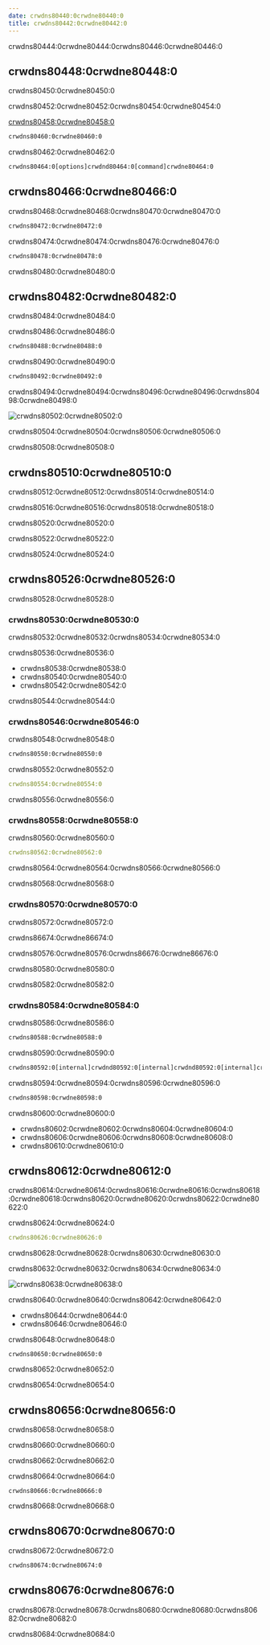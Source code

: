 ```yaml
---
date: crwdns80440:0crwdne80440:0
title: crwdns80442:0crwdne80442:0
---
```


crwdns80444:0crwdne80444:0crwdns80446:0crwdne80446:0

<!-- more -->

<!-- md Header-Newbe-Claptrap.md -->

## crwdns80448:0crwdne80448:0

crwdns80450:0crwdne80450:0

crwdns80452:0crwdne80452:0crwdns80454:0crwdne80454:0

[crwdns80458:0crwdne80458:0](crwdns80456:0crwdne80456:0)

```bash
crwdns80460:0crwdne80460:0
```

crwdns80462:0crwdne80462:0

```bash
crwdns80464:0[options]crwdnd80464:0[command]crwdne80464:0
```

## crwdns80466:0crwdne80466:0

crwdns80468:0crwdne80468:0crwdns80470:0crwdne80470:0

```bash
crwdns80472:0crwdne80472:0
```

crwdns80474:0crwdne80474:0crwdns80476:0crwdne80476:0

```bash
crwdns80478:0crwdne80478:0
```

crwdns80480:0crwdne80480:0

## crwdns80482:0crwdne80482:0

crwdns80484:0crwdne80484:0

crwdns80486:0crwdne80486:0

```bash
crwdns80488:0crwdne80488:0
```

crwdns80490:0crwdne80490:0

```bash
crwdns80492:0crwdne80492:0
```

crwdns80494:0crwdne80494:0crwdns80496:0crwdne80496:0crwdns80498:0crwdne80498:0

![crwdns80502:0crwdne80502:0](crwdns80500:0crwdne80500:0)

crwdns80504:0crwdne80504:0crwdns80506:0crwdne80506:0

crwdns80508:0crwdne80508:0

## crwdns80510:0crwdne80510:0

crwdns80512:0crwdne80512:0crwdns80514:0crwdne80514:0

crwdns80516:0crwdne80516:0crwdns80518:0crwdne80518:0

crwdns80520:0crwdne80520:0

crwdns80522:0crwdne80522:0

crwdns80524:0crwdne80524:0

## crwdns80526:0crwdne80526:0

crwdns80528:0crwdne80528:0

### crwdns80530:0crwdne80530:0

crwdns80532:0crwdne80532:0crwdns80534:0crwdne80534:0

crwdns80536:0crwdne80536:0

- crwdns80538:0crwdne80538:0
- crwdns80540:0crwdne80540:0
- crwdns80542:0crwdne80542:0

crwdns80544:0crwdne80544:0

### crwdns80546:0crwdne80546:0

crwdns80548:0crwdne80548:0

```bash
crwdns80550:0crwdne80550:0
```

crwdns80552:0crwdne80552:0

```yml
crwdns80554:0crwdne80554:0
```

crwdns80556:0crwdne80556:0

### crwdns80558:0crwdne80558:0

crwdns80560:0crwdne80560:0

```yml
crwdns80562:0crwdne80562:0
```

crwdns80564:0crwdne80564:0crwdns80566:0crwdne80566:0

crwdns80568:0crwdne80568:0

### crwdns80570:0crwdne80570:0

crwdns80572:0crwdne80572:0

crwdns86674:0crwdne86674:0

crwdns80576:0crwdne80576:0crwdns86676:0crwdne86676:0

crwdns80580:0crwdne80580:0

crwdns80582:0crwdne80582:0

### crwdns80584:0crwdne80584:0

crwdns80586:0crwdne80586:0

```bash
crwdns80588:0crwdne80588:0
```

crwdns80590:0crwdne80590:0

```bash
crwdns80592:0[internal]crwdnd80592:0[internal]crwdnd80592:0[internal]crwdnd80592:0[internal]crwdne80592:0
```

crwdns80594:0crwdne80594:0crwdns80596:0crwdne80596:0

```bash
crwdns80598:0crwdne80598:0
```

crwdns80600:0crwdne80600:0

- crwdns80602:0crwdne80602:0crwdns80604:0crwdne80604:0
- crwdns80606:0crwdne80606:0crwdns80608:0crwdne80608:0
- crwdns80610:0crwdne80610:0

## crwdns80612:0crwdne80612:0

crwdns80614:0crwdne80614:0crwdns80616:0crwdne80616:0crwdns80618:0crwdne80618:0crwdns80620:0crwdne80620:0crwdns80622:0crwdne80622:0

crwdns80624:0crwdne80624:0

```yml
crwdns80626:0crwdne80626:0
```

crwdns80628:0crwdne80628:0crwdns80630:0crwdne80630:0

crwdns80632:0crwdne80632:0crwdns80634:0crwdne80634:0

![crwdns80638:0crwdne80638:0](crwdns80636:0crwdne80636:0)

crwdns80640:0crwdne80640:0crwdns80642:0crwdne80642:0

- crwdns80644:0crwdne80644:0
- crwdns80646:0crwdne80646:0

crwdns80648:0crwdne80648:0

```http
crwdns80650:0crwdne80650:0
```

crwdns80652:0crwdne80652:0

crwdns80654:0crwdne80654:0

## crwdns80656:0crwdne80656:0

crwdns80658:0crwdne80658:0

crwdns80660:0crwdne80660:0

crwdns80662:0crwdne80662:0

crwdns80664:0crwdne80664:0

```http
crwdns80666:0crwdne80666:0
```

crwdns80668:0crwdne80668:0

## crwdns80670:0crwdne80670:0

crwdns80672:0crwdne80672:0

```bash
crwdns80674:0crwdne80674:0
```

## crwdns80676:0crwdne80676:0

crwdns80678:0crwdne80678:0crwdns80680:0crwdne80680:0crwdns80682:0crwdne80682:0

crwdns80684:0crwdne80684:0

<!-- md Footer-Newbe-Claptrap.md -->
